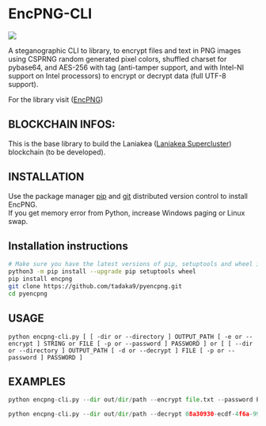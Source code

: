 # EncPNG-CLI

<img src="https://travis-ci.com/tadaka9/pyencpng.svg?branch=master"></a>

A steganographic CLI to library, to encrypt files and text in PNG images using CSPRNG random generated pixel colors, shuffled charset for pybase64, and AES-256 with tag (anti-tamper support, and with Intel-NI support on Intel processors) to encrypt or decrypt data (full UTF-8 support).

For the library visit ([EncPNG](https://github.com/tadaka9/encpng))

## BLOCKCHAIN INFOS:

This is the base library to build the Laniakea ([Laniakea Supercluster](https://en.wikipedia.org/wiki/Laniakea_Supercluster)) blockchain (to be developed).

## INSTALLATION

Use the package manager [pip](https://pip.pypa.io/en/stable/) and [git](https://git-scm.com/) distributed version control to install EncPNG.
<br>If you get memory error from Python, increase Windows paging or Linux swap.<br>
## Installation instructions

```bash
# Make sure you have the latest versions of pip, setuptools and wheel installed
python3 -m pip install --upgrade pip setuptools wheel
pip install encpng
git clone https://github.com/tadaka9/pyencpng.git
cd pyencpng
```
## USAGE
```
python encpng-cli.py [ [ -dir or --directory ] OUTPUT_PATH [ -e or --encrypt ] STRING or FILE [ -p or --password ] PASSWORD ] or [ [ --dir or --directory ] OUTPUT_PATH [ -d or --decrypt ] FILE [ -p or --password ] PASSWORD ]
```
## EXAMPLES
```python
python encpng-cli.py --dir out/dir/path --encrypt file.txt --password Password1 23!"£
```
```python
python encpng-cli.py --dir out/dir/path --decrypt 08a30930-ecdf-4f6a-9978-c274093d63e1.png --password Password1 23!"£
```
